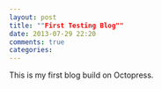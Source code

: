 ```yaml
---
layout: post
title: ""First Testing Blog""
date: 2013-07-29 22:20
comments: true
categories: 
---
```

This is my first blog build on Octopress.